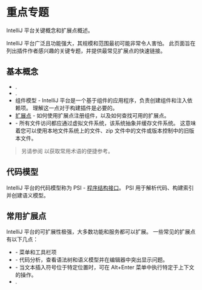 <!-- Copyright 2000-2023 JetBrains s.r.o. and contributors. Use of this source code is governed by the Apache 2.0 license. -->

# 重点专题

<link-summary>IntelliJ 平台关键概念和扩展点概述。</link-summary>

IntelliJ 平台广泛且功能强大，其规模和范围最初可能非常令人害怕。
此页面旨在列出插件作者感兴趣的关键专题，并提供最常见扩展点的快速链接。

## 基本概念

- [](developing_plugins.md).
- [](testing_plugins.md).
- 组件模型 - IntelliJ 平台是一个基于组件的应用程序，负责创建组件和注入依赖项。
  理解这一点对于构建插件是必要的。
- [扩展点](plugin_extensions.md) - 如何使用扩展点注册组件，以及如何查找可用的扩展点。
- [](virtual_file.md) - 所有文件访问都应通过虚拟文件系统，该系统抽象并缓存文件系统。
  这意味着您可以使用本地文件系统上的文件、zip 文件中的文件或版本控制中的旧版本文件。

> 另请参阅 [](glossary.md) 以获取常用术语的便捷参考。
>

## 代码模型

IntelliJ 平台的代码模型称为 PSI - [程序结构接口](psi.md)。
PSI 用于解析代码、构建索引并创建语义模型。

## 常用扩展点

IntelliJ 平台的可扩展性极强，大多数功能和服务都可以扩展。
一些常见的扩展点有以下几点：

* [](basic_action_system.md) - 菜单和工具栏项
* [](code_inspections.md) - 代码分析，查看语法树和语义模型并在编辑器中突出显示问题。
* [](code_intentions.md) - 当文本插入符号位于特定位置时，可在 <shortcut>Alt+Enter</shortcut> 菜单中执行特定于上下文的操作。
* [](code_completion.md).
